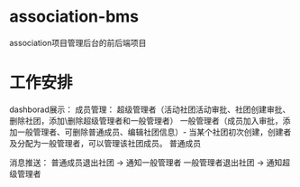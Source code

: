# association-bms
association项目管理后台的前后端项目

# 工作安排
dashborad展示：
成员管理：
超级管理者（活动社团活动审批、社团创建审批、删除社团，添加\删除超级管理者和一般管理者）
一般管理者（成员加入审批，添加一般管理者、可删除普通成员、编辑社团信息）- 当某个社团初次创建，创建者及分配为一般管理者，可以管理该社团成员。
普通成员

消息推送：
普通成员退出社团 -> 通知一般管理者
一般管理者退出社团 -> 通知超级管理者
